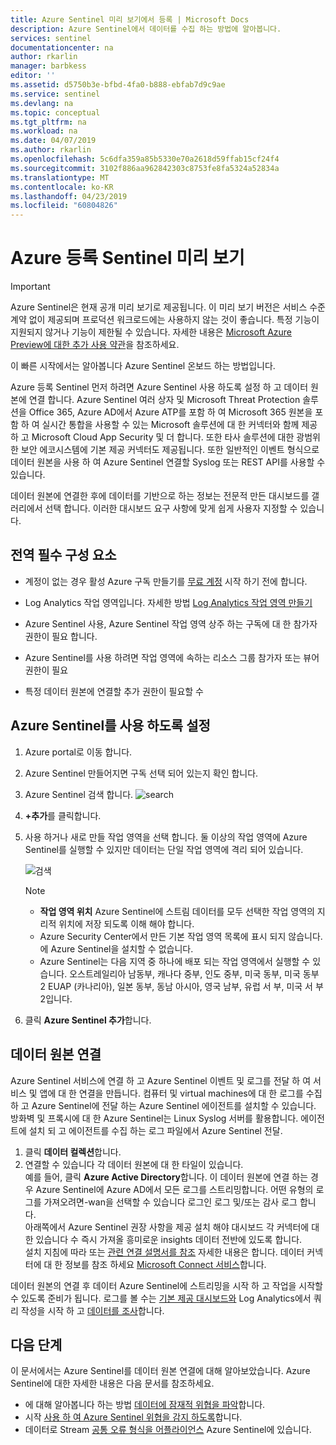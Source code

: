 ```yaml
---
title: Azure Sentinel 미리 보기에서 등록 | Microsoft Docs
description: Azure Sentinel에서 데이터를 수집 하는 방법에 알아봅니다.
services: sentinel
documentationcenter: na
author: rkarlin
manager: barbkess
editor: ''
ms.assetid: d5750b3e-bfbd-4fa0-b888-ebfab7d9c9ae
ms.service: sentinel
ms.devlang: na
ms.topic: conceptual
ms.tgt_pltfrm: na
ms.workload: na
ms.date: 04/07/2019
ms.author: rkarlin
ms.openlocfilehash: 5c6dfa359a85b5330e70a2618d59ffab15cf24f4
ms.sourcegitcommit: 3102f886aa962842303c8753fe8fa5324a52834a
ms.translationtype: MT
ms.contentlocale: ko-KR
ms.lasthandoff: 04/23/2019
ms.locfileid: "60804826"
---
```

# <a name="on-board-azure-sentinel-preview"></a>Azure 등록 Sentinel 미리 보기

> [!IMPORTANT]
> Azure Sentinel은 현재 공개 미리 보기로 제공됩니다.
> 이 미리 보기 버전은 서비스 수준 계약 없이 제공되며 프로덕션 워크로드에는 사용하지 않는 것이 좋습니다. 특정 기능이 지원되지 않거나 기능이 제한될 수 있습니다. 자세한 내용은 [Microsoft Azure Preview에 대한 추가 사용 약관](https://azure.microsoft.com/support/legal/preview-supplemental-terms/)을 참조하세요.

이 빠른 시작에서는 알아봅니다 Azure Sentinel 온보드 하는 방법입니다. 

Azure 등록 Sentinel 먼저 하려면 Azure Sentinel 사용 하도록 설정 하 고 데이터 원본에 연결 합니다. Azure Sentinel 여러 상자 및 Microsoft Threat Protection 솔루션을 Office 365, Azure AD에서 Azure ATP를 포함 하 여 Microsoft 365 원본을 포함 하 여 실시간 통합을 사용할 수 있는 Microsoft 솔루션에 대 한 커넥터와 함께 제공 하 고 Microsoft Cloud App Security 및 더 합니다. 또한 타사 솔루션에 대한 광범위한 보안 에코시스템에 기본 제공 커넥터도 제공됩니다. 또한 일반적인 이벤트 형식으로 데이터 원본을 사용 하 여 Azure Sentinel 연결할 Syslog 또는 REST API를 사용할 수 있습니다.  

데이터 원본에 연결한 후에 데이터를 기반으로 하는 정보는 전문적 만든 대시보드를 갤러리에서 선택 합니다. 이러한 대시보드 요구 사항에 맞게 쉽게 사용자 지정할 수 있습니다.


## <a name="global-prerequisites"></a>전역 필수 구성 요소

- 계정이 없는 경우 활성 Azure 구독 만들기를 [무료 계정](https://azure.microsoft.com/free/?WT.mc_id=A261C142F) 시작 하기 전에 합니다.

- Log Analytics 작업 영역입니다. 자세한 방법 [Log Analytics 작업 영역 만들기](../log-analytics/log-analytics-quick-create-workspace.md)

-  Azure Sentinel 사용, Azure Sentinel 작업 영역 상주 하는 구독에 대 한 참가자 권한이 필요 합니다. 
- Azure Sentinel를 사용 하려면 작업 영역에 속하는 리소스 그룹 참가자 또는 뷰어 권한이 필요
- 특정 데이터 원본에 연결할 추가 권한이 필요할 수
 
## Azure Sentinel를 사용 하도록 설정 <a name="enable"></a>

1. Azure portal로 이동 합니다.
2. Azure Sentinel 만들어지면 구독 선택 되어 있는지 확인 합니다. 
3. Azure Sentinel 검색 합니다. 
   ![search](./media/quickstart-onboard/search-product.png)

1. **+추가**를 클릭합니다.
1. 사용 하거나 새로 만들 작업 영역을 선택 합니다. 둘 이상의 작업 영역에 Azure Sentinel를 실행할 수 있지만 데이터는 단일 작업 영역에 격리 되어 있습니다.

   ![검색](./media/quickstart-onboard/choose-workspace.png)

   >[!NOTE] 
   > - **작업 영역 위치** Azure Sentinel에 스트림 데이터를 모두 선택한 작업 영역의 지리적 위치에 저장 되도록 이해 해야 합니다.  
   > - Azure Security Center에서 만든 기본 작업 영역 목록에 표시 되지 않습니다. 에 Azure Sentinel을 설치할 수 없습니다.
   > - Azure Sentinel는 다음 지역 중 하나에 배포 되는 작업 영역에서 실행할 수 있습니다.  오스트레일리아 남동부, 캐나다 중부, 인도 중부, 미국 동부, 미국 동부 2 EUAP (카나리아), 일본 동부, 동남 아시아, 영국 남부, 유럽 서 부, 미국 서 부 2입니다.

6. 클릭 **Azure Sentinel 추가**합니다.
  

## <a name="connect-data-sources"></a>데이터 원본 연결

Azure Sentinel 서비스에 연결 하 고 Azure Sentinel 이벤트 및 로그를 전달 하 여 서비스 및 앱에 대 한 연결을 만듭니다. 컴퓨터 및 virtual machines에 대 한 로그를 수집 하 고 Azure Sentinel에 전달 하는 Azure Sentinel 에이전트를 설치할 수 있습니다. 방화벽 및 프록시에 대 한 Azure Sentinel는 Linux Syslog 서버를 활용합니다. 에이전트에 설치 되 고 에이전트를 수집 하는 로그 파일에서 Azure Sentinel 전달. 
 
1. 클릭 **데이터 컬렉션**합니다.
2. 연결할 수 있습니다 각 데이터 원본에 대 한 타일이 있습니다.<br>
예를 들어, 클릭 **Azure Active Directory**합니다. 이 데이터 원본에 연결 하는 경우 Azure Sentinel에 Azure AD에서 모든 로그를 스트리밍합니다. 어떤 유형의 로그를 가져오려면-wan을 선택할 수 있습니다 로그인 로그 및/또는 감사 로그 합니다. <br>
아래쪽에서 Azure Sentinel 권장 사항을 제공 설치 해야 대시보드 각 커넥터에 대 한 있습니다 수 즉시 가져올 흥미로운 insights 데이터 전반에 있도록 합니다. <br> 설치 지침에 따라 또는 [관련 연결 설명서를 참조](connect-data-sources.md) 자세한 내용은 합니다. 데이터 커넥터에 대 한 정보를 참조 하세요 [Microsoft Connect 서비스](connect-data-sources.md)합니다.

데이터 원본의 연결 후 데이터 Azure Sentinel에 스트리밍을 시작 하 고 작업을 시작할 수 있도록 준비가 됩니다. 로그를 볼 수는 [기본 제공 대시보드와](quickstart-get-visibility.md) Log Analytics에서 쿼리 작성을 시작 하 고 [데이터를 조사](tutorial-investigate-cases.md)합니다.



## <a name="next-steps"></a>다음 단계
이 문서에서는 Azure Sentinel를 데이터 원본 연결에 대해 알아보았습니다. Azure Sentinel에 대한 자세한 내용은 다음 문서를 참조하세요.
- 에 대해 알아봅니다 하는 방법 [데이터에 잠재적 위협을 파악](quickstart-get-visibility.md)합니다.
- 시작 [사용 하 여 Azure Sentinel 위협을 감지 하도록](tutorial-detect-threats.md)합니다.
- 데이터로 Stream [공통 오류 형식을 어플라이언스](connect-common-event-format.md) Azure Sentinel에 있습니다.
